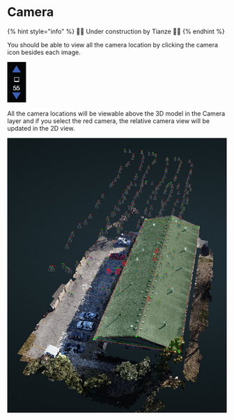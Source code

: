 # Camera

{% hint style="info" %}
🚧🚧 Under construction by Tianze 🚧🚧
{% endhint %}

You should be able to view all the camera location by clicking the camera icon besides each image.

![](../.gitbook/assets/camera.jpg)

All the camera locations will be viewable above the 3D model in the Camera layer and if you select the red camera, the relative camera view will be updated in the 2D view.

![](../.gitbook/assets/camera-project.jpg)

